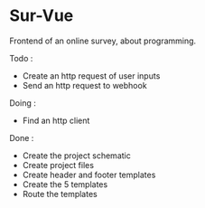 # Sur-Vue
Frontend of an online survey, about programming.

Todo :
<ul>
  <li>Create an http request of user inputs</li>
  <li>Send an http request to webhook</li>
</ul>

Doing :
<ul>
  <li>Find an http client</li>
</ul>

Done :
<ul>
  <li>Create the project schematic</li>
  <li>Create project files</li>
  <li>Create header and footer templates</li>
  <li>Create the 5 templates</li>
  <li>Route the templates</li>
</ul>
